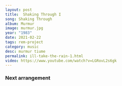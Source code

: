 ```yaml
---
layout: post
title:  Shaking Through I
song: Shaking Through
album: Murmur
image: murmur.jpg
year: "1983"
date: 2021-02-22
tags: rem-project
category: music
desc: murmur tiume
permalink: ill-take-the-rain-1.html
video: https://www.youtube.com/watch?v=LGRovL2s6gk
---
```


### Next arrangement
